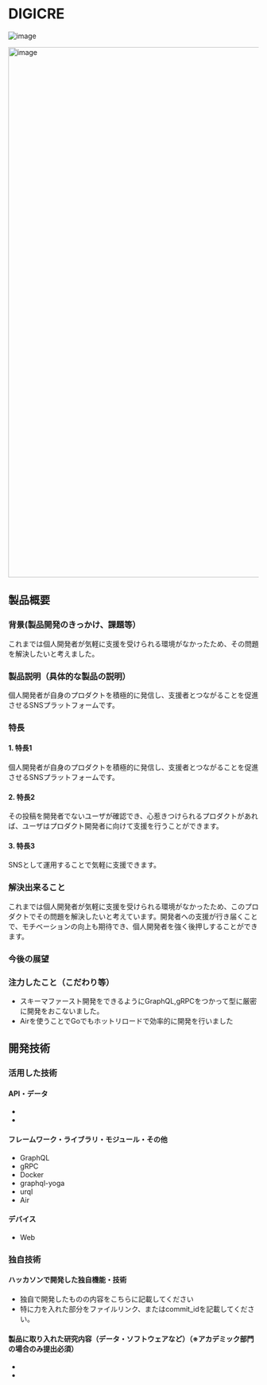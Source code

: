 # DIGICRE

![image](https://github.com/jphacks/OL_2315/assets/108039575/11470cfb-9980-477e-8a75-88a93c95614f)

<img width="1066" alt="image" src="https://github.com/jphacks/OL_2315/assets/108039575/416a6961-520c-453c-a488-cdc00e127096">

## 製品概要
### 背景(製品開発のきっかけ、課題等）
これまでは個人開発者が気軽に支援を受けられる環境がなかったため、その問題を解決したいと考えました。
### 製品説明（具体的な製品の説明）
個人開発者が自身のプロダクトを積極的に発信し、支援者とつながることを促進させるSNSプラットフォームです。
### 特長
#### 1. 特長1
個人開発者が自身のプロダクトを積極的に発信し、支援者とつながることを促進させるSNSプラットフォームです。
#### 2. 特長2
その投稿を開発者でないユーザが確認でき、心惹きつけられるプロダクトがあれば、ユーザはプロダクト開発者に向けて支援を行うことができます。
#### 3. 特長3
SNSとして運用することで気軽に支援できます。
### 解決出来ること
これまでは個人開発者が気軽に支援を受けられる環境がなかったため、このプロダクトでその問題を解決したいと考えています。開発者への支援が行き届くことで、モチベーションの向上も期待でき、個人開発者を強く後押しすることができます。 
### 今後の展望
### 注力したこと（こだわり等）
* スキーマファースト開発をできるようにGraphQL,gRPCをつかって型に厳密に開発をおこないました。
* Airを使うことでGoでもホットリロードで効率的に開発を行いました

## 開発技術
### 活用した技術
#### API・データ
* 
* 

#### フレームワーク・ライブラリ・モジュール・その他
* GraphQL
* gRPC
* Docker
* graphql-yoga
* urql
* Air

#### デバイス
* Web

### 独自技術
#### ハッカソンで開発した独自機能・技術
* 独自で開発したものの内容をこちらに記載してください
* 特に力を入れた部分をファイルリンク、またはcommit_idを記載してください。

#### 製品に取り入れた研究内容（データ・ソフトウェアなど）（※アカデミック部門の場合のみ提出必須）
* 
* 
